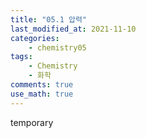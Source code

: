 ```yaml
---
title: "05.1 압력"
last_modified_at: 2021-11-10
categories:
    - chemistry05
tags:
    - Chemistry
    - 화학
comments: true
use_math: true
---
```


temporary